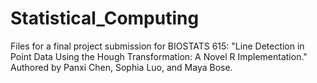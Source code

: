 # Statistical_Computing

Files for a final project submission for BIOSTATS 615: "Line Detection in Point Data Using the Hough Transformation: A Novel R Implementation." Authored by Panxi Chen, Sophia Luo, and Maya Bose.
